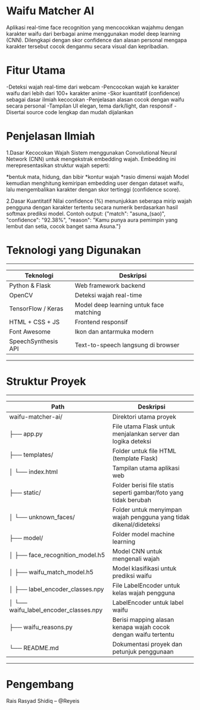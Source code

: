 #  Waifu Matcher AI
Aplikasi real-time face recognition yang mencocokkan wajahmu dengan karakter waifu dari berbagai anime menggunakan model deep learning (CNN).
Dilengkapi dengan skor confidence dan alasan personal mengapa karakter tersebut cocok denganmu secara visual dan kepribadian.


# Fitur Utama
-Deteksi wajah real-time dari webcam
-Pencocokan wajah ke karakter waifu dari lebih dari 100+ karakter anime
-Skor kuantitatif (confidence) sebagai dasar ilmiah kecocokan
-Penjelasan alasan cocok dengan waifu secara personal
-Tampilan UI elegan, tema dark/light, dan responsif
-Disertai source code lengkap dan mudah dijalankan

# Penjelasan Ilmiah
1.Dasar Kecocokan Wajah
Sistem menggunakan Convolutional Neural Network (CNN) untuk mengekstrak embedding wajah. Embedding ini merepresentasikan struktur wajah seperti:

*bentuk mata, hidung, dan bibir
*kontur wajah
*rasio dimensi wajah
Model kemudian menghitung kemiripan embedding user dengan dataset waifu, lalu mengembalikan karakter dengan skor tertinggi (confidence score).

2.Dasar Kuantitatif
Nilai confidence (%) menunjukkan seberapa mirip wajah pengguna dengan karakter tertentu secara numerik berdasarkan hasil softmax prediksi model.
Contoh output:
{"match": "asuna_(sao)", "confidence": "92.38%", "reason": "Kamu punya aura pemimpin yang lembut dan setia, cocok banget sama Asuna."}


# Teknologi yang Digunakan
-----------------------------------------------------------------
| Teknologi           | Deskripsi                               |
| ------------------- | --------------------------------------- |
| Python & Flask      | Web framework backend                   |
| OpenCV              | Deteksi wajah real-time                 |
| TensorFlow / Keras  | Model deep learning untuk face matching |
| HTML + CSS + JS     | Frontend responsif                      |
| Font Awesome        | Ikon dan antarmuka modern               |
| SpeechSynthesis API | Text-to-speech langsung di browser      |
-----------------------------------------------------------------

# Struktur Proyek 
-------------------------------------------------------------------------------------------------------------------
| Path                                       | Deskripsi                                                          |
| ------------------------------------------ | ------------------------------------------------------------------ |
| waifu-matcher-ai/                          | Direktori utama proyek                                             |
| ├── app.py                                 | File utama Flask untuk menjalankan server dan logika deteksi       |
| ├── templates/                             | Folder untuk file HTML (template Flask)                            |
| │   └── index.html                         | Tampilan utama aplikasi web                                        |
| ├── static/                                | Folder berisi file statis seperti gambar/foto yang tidak berubah   |
| │   └── unknown\_faces/                    | Folder untuk menyimpan wajah pengguna yang tidak dikenal/dideteksi |
| ├── model/                                 | Folder model machine learning                                      |
| │   ├── face\_recognition\_model.h5        | Model CNN untuk mengenali wajah                                    |
| │   ├── waifu\_match\_model.h5             | Model klasifikasi untuk prediksi waifu                             |
| │   ├── label\_encoder\_classes.npy        | File LabelEncoder untuk kelas wajah pengguna                       |
| │   └── waifu\_label\_encoder\_classes.npy | LabelEncoder untuk label waifu                                     |
| ├── waifu\_reasons.py                      | Berisi mapping alasan kenapa wajah cocok dengan waifu tertentu     |
| └── README.md                              | Dokumentasi proyek dan petunjuk penggunaan                         |
-------------------------------------------------------------------------------------------------------------------

# Pengembang
Rais Rasyad Shidiq – @Reyeis

